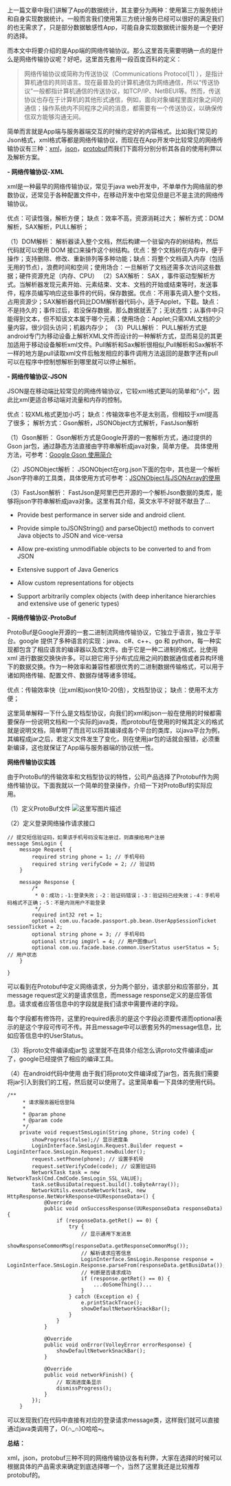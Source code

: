 上一篇文章中我们讲解了App的数据统计，其主要分为两种：使用第三方服务统计和自身实现数据统计。一般而言我们使用第三方统计服务已经可以很好的满足我们的也无需求了，只是部分数据敏感性App，可能自身实现数据统计服务是一个更好的选择。

而本文中将要介绍的是App端的网络传输协议。那么这里首先需要明确一点的是什么是网络传输协议呢？好吧，这里首先套用一段百度百科的定义：

> 网络传输协议或简称为传送协议（Communications Protocol[1]  ），是指计算机通信的共同语言。现在最普及的计算机通信为网络通信，所以“传送协议”一般都指计算机通信的传送协议，如TCP/IP、NetBEUI等。然而，传送协议也存在于计算机的其他形式通信，例如，面向对象编程里面对象之间的通信；操作系统内不同程序之间的消息，都需要有一个传送协议，以确保传信双方能够沟通无间。

简单而言就是App端与服务器端交互的时候约定好的内容格式。比如我们常见的Json格式，xml格式等都是网络传输协议，而现在在App开发中比较常见的网络传输协议有三种：<a href="http://baike.baidu.com/link?url=HBlJ8mkEgnw9DfDiOl9oq9XhILLR9D6JFGO-xTec-4-QjOBtItP5lBGV1Eb4pHy2CyHeBf8onxir1tmqHxMoGeQMovJfGq0Dz32iV8Obn5lEbDwxMwkU5FLBOAsZdzjP">xml</a>，<a href="http://baike.baidu.com/link?url=A5HS6n-Hqj6yvSqHP1yW_WqTWzniuDtEVFjdtFSQ6F2h1cbSsIiK21iKf7WVW1rSJ0EzGfwkVAT-CWB-yBYkt_">json</a>，<a href="http://baike.baidu.com/link?url=wuynuiEmT9miQNtr3aD8atJUBywMOe2YFLzxwXd2rbRL4hDCmzuTkRU37TssBCdHR4gg8L98gIbpd_JAsDnda_">protobuf</a>而我们下面将分别分析其各自的使用利弊以及解析方案。

**- 网络传输协议-XML**

xml是一种最早的网络传输协议，常见于java web开发中，不单单作为网络层的参数协议，还常见于各种配置文件中，在移动开发中也常见但是已不是主流的网络传输协议。

优点：可读性强，解析方便；
缺点：效率不高，资源消耗过大；
解析方式：DOM解析，SAX解析，PULL解析；

（1）DOM解析：
解析器读入整个文档，然后构建一个驻留内存的树结构，然后代码就可以使用 DOM 接口来操作这个树结构。优点：整个文档树在内存中，便于操作；支持删除、修改、重新排列等多种功能；缺点：将整个文档调入内存（包括无用的节点），浪费时间和空间；使用场合：一旦解析了文档还需多次访问这些数据；硬件资源充足（内存、CPU）
（2）SAX解析：
SAX ，事件驱动型解析方式。当解析器发现元素开始、元素结束、文本、文档的开始或结束等时，发送事件，程序员编写响应这些事件的代码，保存数据。优点：不用事先调入整个文档，占用资源少；SAX解析器代码比DOM解析器代码小，适于Applet，下载。缺点：不是持久的；事件过后，若没保存数据，那么数据就丢了；无状态性；从事件中只能得到文本，但不知该文本属于哪个元素；使用场合：Applet;只需XML文档的少量内容，很少回头访问；机器内存少；
（3）PULL解析：
PULL解析方式是android专门为移动设备上解析XML文件而设计的一种解析方式，显而易见的其更加适用于移动设备解析xml文件。Pull解析和Sax解析很相似,Pull解析和Sax解析不一样的地方是pull读取xml文件后触发相应的事件调用方法返回的是数字还有pull可以在程序中控制想解析到哪里就可以停止解析。


**- 网络传输协议-JSON**

JSON是在移动端比较常见的网络传输协议，它较xml格式更叫的简单和“小”，因此比xml更适合移动端对流量和内存的控制。

优点：较XML格式更加小巧；
缺点：传输效率也不是太别高，但相较于xml提高了很多；
解析方式：Gson解析，JSONObject方式解析，FastJson解析

（1）Gson解析：
Gson解析方式是Google开源的一套解析方式，通过提供的Gson jar包，通过静态方法直接由字符串解析成java对象，简单方便。
具体使用方法，可参考：<a href="http://www.cnblogs.com/haippy/archive/2012/05/20/2509329.html">Google Gson 使用简介</a>

（2）JSONObject解析：
JSONObject在org.json下面的包中，其也是一个解析Json字符串的工具类，具体使用方式可参考：<a href="http://www.cnblogs.com/xwdreamer/archive/2011/12/16/2296904.html">JSONObject与JSONArray的使用</a>

（3）FastJson解析：
FastJson是阿里巴巴开源的一个解析Json数据的类库，能够将json字符串解析成java对象。这里有其介绍，英文水平不好就不献丑了...

- Provide best performance in server side and android client.

- Provide simple toJSONString() and parseObject() methods to convert Java objects to JSON and vice-versa

- Allow pre-existing unmodifiable objects to be converted to and from JSON

- Extensive support of Java Generics

- Allow custom representations for objects

- Support arbitrarily complex objects (with deep inheritance hierarchies and extensive use of generic types)


**- 网络传输协议-ProtoBuf**

ProtoBuf是Google开源的一套二进制流网络传输协议，它独立于语言，独立于平台。google 提供了多种语言的实现：java、c#、c++、go 和 python，每一种实现都包含了相应语言的编译器以及库文件。由于它是一种二进制的格式，比使用 xml 进行数据交换快许多。可以把它用于分布式应用之间的数据通信或者异构环境下的数据交换。作为一种效率和兼容性都很优秀的二进制数据传输格式，可以用于诸如网络传输、配置文件、数据存储等诸多领域。

优点：传输效率快（比xml和json快10-20倍），文档型协议；
缺点：使用不太方便；

这里简单解释一下什么是文档型协议，向我们的xml和json一般在使用的时候都需要保存一份说明文档和一个实际的java类，而protobuf在使用的时候其定义的格式就是说明文档，简单明了而且可以将其编译成各个平台的类库，以java平台为例，其编程成jar之后，若定义文件发生了变化，则在使用jar包的话就会报错，必须重新编译，这也就保证了App端与服务器端的协议统一性。


**网络传输协议实践**

由于ProtoBuf的传输效率和文档型协议的特性，公司产品选择了Protobuf作为网络传输协议。下面我就以一个简单的登录操作，介绍一下对ProtoBuf的实际应用。

（1）定义ProtoBuf文件
![这里写图片描述](http://img.blog.csdn.net/20160605124258648)

（2）定义登录网络操作请求接口

```
// 提交短信验证码，如果该手机号码没有注册过，则直接给用户注册
message SmsLogin {
	message Request {
		required string phone = 1; // 手机号码
		required string verifyCode = 2; // 验证码
	}

	message Response {
		/*
		 * 0：成功；-1:登录失败；-2：验证码错误；-3：验证码已经失效；-4：手机号码格式不正确；-5：不是内测用户不能登录
		 */
		required int32 ret = 1;
		optional com.uu.facade.passport.pb.bean.UserAppSessionTicket sessionTicket = 2;
		optional string phone = 3; // 手机号码
		optional string imgUrl = 4; // 用户图像url
		optional com.uu.facade.base.common.UserStatus userStatus = 5; // 用户状态
	}

}
```
可以看到在Protobuf中定义网络请求，分为两个部分，请求部分和应答部分，其message request定义的是请求信息，而message response定义的是应答信息。请求或者应答信息中的字段就是我们请求中需要传递的字段。

每个字段都有修饰符，这里的required表示的是这个字段必须要传递而optional表示的是这个字段可传可不传。并且message中可以嵌套另外的message信息，比如应答信息中的UserStatus。

（3）将proto文件编译成jar包
这里就不在具体介绍怎么讲proto文件编译成jar了，google已经提供了相应的编译工具。

（4）在android代码中使用
由于我们将proto文件编译成了jar包，首先我们需要将jar引入到我们的工程，然后就可以使用了。这里简单看一下具体的使用代码。

```
/**
     * 请求服务器短信登陆
     *
     * @param phone
     * @param code
     */
    private void requestSmsLogin(String phone, String code) {
        showProgress(false);// 显示进度条
        LoginInterface.SmsLogin.Request.Builder request = LoginInterface.SmsLogin.Request.newBuilder();
        request.setPhone(phone); // 设置手机号
        request.setVerifyCode(code); // 设置验证码
        NetworkTask task = new NetworkTask(Cmd.CmdCode.SmsLogin_SSL_VALUE);
        task.setBusiData(request.build().toByteArray());
        NetworkUtils.executeNetwork(task, new HttpResponse.NetWorkResponse<UUResponseData>() {
            @Override
            public void onSuccessResponse(UUResponseData responseData) {
                if (responseData.getRet() == 0) {
                    try {
	                    // 显示通用下发消息
                        showResponseCommonMsg(responseData.getResponseCommonMsg());
                        // 解析请求应答信息
                        LoginInterface.SmsLogin.Response response = LoginInterface.SmsLogin.Response.parseFrom(responseData.getBusiData());
                        // 判断是否请求成功
                        if (response.getRet() == 0) {
                            ...doSomeThing()...
                        }
                    } catch (Exception e) {
                        e.printStackTrace();
                        showDefaultNetworkSnackBar();
                    }
                }
            }

            @Override
            public void onError(VolleyError errorResponse) {
                showDefaultNetworkSnackBar();
            }

            @Override
            public void networkFinish() {
		        // 取消进度条显示
                dismissProgress();
            }
        });
    }
```
可以发现我们在代码中直接有对应的登录请求message类，这样我们就可以直接通过java类调用了，O(∩_∩)O哈哈~。

**总结：**

xml，json，protobuf三种不同的网络传输协议各有利弊，大家在选择的时候可以根据具体的产品需求来确定到底选择哪一个，当然了这里我还是比较推荐protobuf的。
